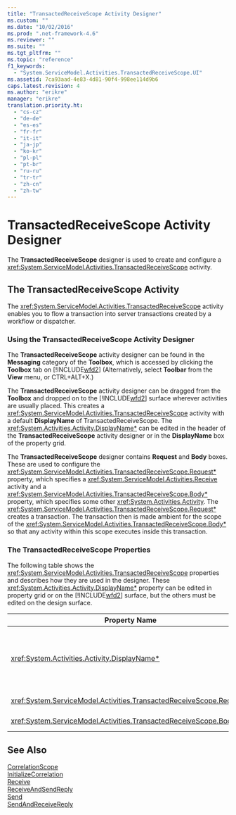 ```yaml
---
title: "TransactedReceiveScope Activity Designer"
ms.custom: ""
ms.date: "10/02/2016"
ms.prod: ".net-framework-4.6"
ms.reviewer: ""
ms.suite: ""
ms.tgt_pltfrm: ""
ms.topic: "reference"
f1_keywords: 
  - "System.ServiceModel.Activities.TransactedReceiveScope.UI"
ms.assetid: 7ca93aad-4e83-4d81-90f4-998ee114d9b6
caps.latest.revision: 4
ms.author: "erikre"
manager: "erikre"
translation.priority.ht: 
  - "cs-cz"
  - "de-de"
  - "es-es"
  - "fr-fr"
  - "it-it"
  - "ja-jp"
  - "ko-kr"
  - "pl-pl"
  - "pt-br"
  - "ru-ru"
  - "tr-tr"
  - "zh-cn"
  - "zh-tw"
---
```

# TransactedReceiveScope Activity Designer
The **TransactedReceiveScope** designer is used to create and configure a <xref:System.ServiceModel.Activities.TransactedReceiveScope> activity.  
  
## The TransactedReceiveScope Activity  
 The <xref:System.ServiceModel.Activities.TransactedReceiveScope> activity enables you to flow a transaction into server transactions created by a workflow or dispatcher.  
  
### Using the TransactedReceiveScope Activity Designer  
 The **TransactedReceiveScope** activity designer can be found in the **Messaging** category of the **Toolbox**, which is accessed by clicking the **Toolbox** tab on [!INCLUDE[wfd2](../workflowdesigner/includes/wfd2_md.md)] (Alternatively, select **Toolbar** from the **View** menu, or CTRL+ALT+X.)  
  
 The **TransactedReceiveScope** activity designer can be dragged from the **Toolbox** and dropped on to the [!INCLUDE[wfd2](../workflowdesigner/includes/wfd2_md.md)] surface wherever activities are usually placed. This creates a <xref:System.ServiceModel.Activities.TransactedReceiveScope> activity with a default **DisplayName** of TransactedReceiveScope. The <xref:System.Activities.Activity.DisplayName*> can be edited in the header of the **TransactedReceiveScope** activity designer or in the **DisplayName** box of the property grid.  
  
 The **TransactedReceiveScope** designer contains **Request** and **Body** boxes. These are used to configure the <xref:System.ServiceModel.Activities.TransactedReceiveScope.Request*> property, which specifies a <xref:System.ServiceModel.Activities.Receive> activity and a <xref:System.ServiceModel.Activities.TransactedReceiveScope.Body*> property, which specifies some other <xref:System.Activities.Activity>. The <xref:System.ServiceModel.Activities.TransactedReceiveScope.Request*> creates a transaction. The transaction then is made ambient for the scope of the <xref:System.ServiceModel.Activities.TransactedReceiveScope.Body*> so that any activity within this scope executes inside this transaction.  
  
### The TransactedReceiveScope Properties  
 The following table shows the <xref:System.ServiceModel.Activities.TransactedReceiveScope> properties and describes how they are used in the designer. These <xref:System.Activities.Activity.DisplayName*> property can be edited in property grid or on the [!INCLUDE[wfd2](../workflowdesigner/includes/wfd2_md.md)] surface, but the others must be edited on the design surface.  
  
|Property Name|Required|Usage|  
|-------------------|--------------|-----------|  
|<xref:System.Activities.Activity.DisplayName*>|False|The optional friendly name of the <xref:System.ServiceModel.Activities.TransactedReceiveScope> activity. The default is TransactedReceiveScope.<br /><br /> Although the <xref:System.Activities.Activity.DisplayName*> name is not strictly required, it is a best practice to use a display name.|  
|<xref:System.ServiceModel.Activities.TransactedReceiveScope.Request*>|True|Drops a <xref:System.ServiceModel.Activities.Receive> activity into the **Request** block on the activity designer surface.|  
|<xref:System.ServiceModel.Activities.TransactedReceiveScope.Body*>|False|Drops an <xref:System.Activities.Activity> into the **Body** block on the activity designer surface.|  
  
## See Also  
 [CorrelationScope](../workflowdesigner/correlationscope-activity-designer.md)   
 [InitializeCorrelation](../workflowdesigner/initializecorrelation-activity-designer.md)   
 [Receive](../workflowdesigner/receive-activity-designer.md)   
 [ReceiveAndSendReply](../workflowdesigner/receiveandsendreply-template-designer.md)   
 [Send](../workflowdesigner/send-activity-designer.md)   
 [SendAndReceiveReply](../workflowdesigner/sendandreceivereply-template-designer.md)